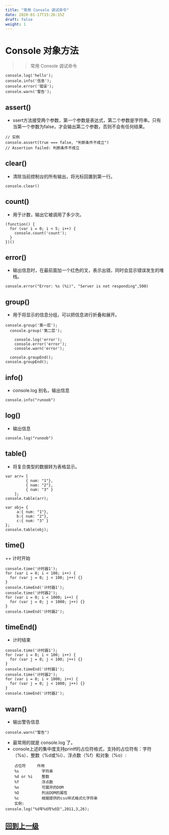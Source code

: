 ```yaml
---
title: "常用 Console 调试命令"
date: 2020-01-17T15:26:15Z
draft: false
weight: 1
---
```



# Console 对象方法

>> 常用 Console 调试命令

``` 
console.log('hello');
console.info('信息');
console.error('错误');
console.warn('警告');
```

## assert()
+ ssert方法接受两个参数，第一个参数是表达式，第二个参数是字符串。只有当第一个参数为false，才会输出第二个参数，否则不会有任何结果。
```
// 实例
console.assert(true === false, "判断条件不成立")
// Assertion failed: 判断条件不成立
```

## clear()
+ 清除当前控制台的所有输出，将光标回置到第一行。
``` 
console.clear()
```
## count()
+ 用于计数，输出它被调用了多少次。
``` 
(function() {
  for (var i = 0; i < 5; i++) { 
    console.count('count'); 
  }
})()
```

## error()
+ 输出信息时，在最前面加一个红色的叉，表示出错，同时会显示错误发生的堆栈。
``` 
console.error("Error: %s (%i)", "Server is not responding",500)
```

## group()
+ 用于将显示的信息分组，可以把信息进行折叠和展开。
``` 
console.group('第一层');
  console.group('第二层');

    console.log('error');
    console.error('error');
    console.warn('error');

  console.groupEnd(); 
console.groupEnd();
```

## info()
+ console.log 别名，输出信息
``` 
console.info("runoob")
```

## log()
+ 输出信息
``` 
console.log("runoob")
```

## table()
+ 将复合类型的数据转为表格显示。
``` 
var arr= [ 
         { num: "1"},
         { num: "2"}, 
         { num: "3" }
    ];
console.table(arr);

var obj= {
     a:{ num: "1"},
     b:{ num: "2"},
     c:{ num: "3" }
};
console.table(obj);
```

## time()
++ 计时开始
``` 
console.time('计时器1');
for (var i = 0; i < 100; i++) {
  for (var j = 0; j < 100; j++) {}
}
console.timeEnd('计时器1');
console.time('计时器2');
for (var i = 0; i < 1000; i++) {
  for (var j = 0; j < 1000; j++) {}
}
console.timeEnd('计时器2');
```

## timeEnd()
+ 计时结束
``` 
console.time('计时器1');
for (var i = 0; i < 100; i++) {
  for (var j = 0; j < 100; j++) {}
}
console.timeEnd('计时器1');
console.time('计时器2');
for (var i = 0; i < 1000; i++) {
  for (var j = 0; j < 1000; j++) {}
}
console.timeEnd('计时器2');
```

## warn()
+ 输出警告信息
``` 
console.warn("警告")
```

* 最常用的就是 console.log 了。
* console上述的集中度支持printf的占位符格式，支持的占位符有：字符（%s）、整数（%d或%i）、浮点数（%f）和对象（%o）:

``` 
    占位符	    作用
    %s	        字符串
    %d or %i	整数
    %f	        浮点数
    %o	        可展开的DOM
    %O	        列出DOM的属性
    %c	        根据提供的css样式格式化字符串
    实例:
console.log("%d年%d月%d日",2011,3,26);

```










## [回到上一级](../)